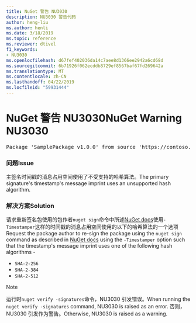 ```yaml
---
title: NuGet 警告 NU3030
description: NU3030 警告代码
author: heng-liu
ms.author: henli
ms.date: 3/18/2019
ms.topic: reference
ms.reviewer: dtivel
f1_keywords:
- NU3030
ms.openlocfilehash: d67fef402036da14c7aee8d1366ee2942a6cd68d
ms.sourcegitcommit: 6b71926f062ecddb8729ef8567baf67fd269642a
ms.translationtype: MT
ms.contentlocale: zh-CN
ms.lasthandoff: 04/22/2019
ms.locfileid: "59931444"
---
```

# <a name="nuget-warning-nu3030"></a><span data-ttu-id="6b921-103">NuGet 警告 NU3030</span><span class="sxs-lookup"><span data-stu-id="6b921-103">NuGet Warning NU3030</span></span>

<pre>Package 'SamplePackage v1.0.0' from source 'https://contoso.com/index.json': The primary signature's timestamp's message imprint uses an unsupported hash algorithm.</pre>

### <a name="issue"></a><span data-ttu-id="6b921-104">问题</span><span class="sxs-lookup"><span data-stu-id="6b921-104">Issue</span></span>

<span data-ttu-id="6b921-105">主签名时间戳的消息占用空间使用了不受支持的哈希算法。</span><span class="sxs-lookup"><span data-stu-id="6b921-105">The primary signature's timestamp's message imprint uses an unsupported hash algorithm.</span></span>  


### <a name="solution"></a><span data-ttu-id="6b921-106">解决方案</span><span class="sxs-lookup"><span data-stu-id="6b921-106">Solution</span></span>

<span data-ttu-id="6b921-107">请求重新签名包使用的包作者`nuget sign`命令中所述[NuGet docs](https://docs.microsoft.com/en-us/nuget/create-packages/sign-a-package)使用`-Timestamper`这样的时间戳的消息占用空间使用的以下的哈希算法的一个选项</span><span class="sxs-lookup"><span data-stu-id="6b921-107">Request the package author to re-sign the package using the `nuget sign` command as described in [NuGet docs](https://docs.microsoft.com/en-us/nuget/create-packages/sign-a-package) using the `-Timestamper` option such that the timestamp's message imprint uses one of the following hash algorithms -</span></span>
* `SHA-2-256`
* `SHA-2-384`
* `SHA-2-512`


> [!Note]
> <span data-ttu-id="6b921-108">运行时`nuget verify -signatures`命令，NU3030 引发错误。</span><span class="sxs-lookup"><span data-stu-id="6b921-108">When running the `nuget verify -signatures` command, NU3030 is raised as an error.</span></span> <span data-ttu-id="6b921-109">否则，NU3030 引发作为警告。</span><span class="sxs-lookup"><span data-stu-id="6b921-109">Otherwise, NU3030 is raised as a warning.</span></span>